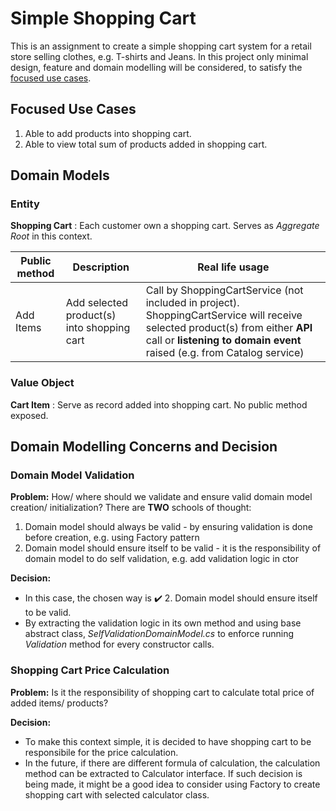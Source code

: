 # Simple Shopping Cart
This is an assignment to create a simple shopping cart system for a retail store selling clothes, e.g. T-shirts and Jeans. In this project only minimal design, feature and domain modelling will be considered, to satisfy the [focused use cases](#focused-use-cases).

## Focused Use Cases 
1. Able to add products into shopping cart.
2. Able to view total sum of products added in shopping cart.

## Domain Models
### Entity
**Shopping Cart** 
: Each customer own a shopping cart. Serves as _Aggregate Root_ in this context.

| Public method | Description | Real life usage |
| ------------- | ----------- | --------------- |
| Add Items | Add selected product(s) into shopping cart | Call by ShoppingCartService (not included in project). ShoppingCartService will receive selected product(s) from either **API** call or **listening to domain event** raised (e.g. from Catalog service) |

### Value Object
**Cart Item** 
: Serve as record added into shopping cart. No public method exposed.

## Domain Modelling Concerns and Decision
### Domain Model Validation
**Problem:** How/ where should we validate and ensure valid domain model creation/ initialization?
There are **TWO** schools of thought: 
1. Domain model should always be valid - by ensuring validation is done before creation, e.g. using Factory pattern
2. Domain model should ensure itself to be valid - it is the responsibility of domain model to do self validation, e.g. add validation logic in ctor

**Decision:** 
- In this case, the chosen way is ✔️ 2. Domain model should ensure itself to be valid. 
- By extracting the validation logic in its own method and using base abstract class, _SelfValidationDomainModel.cs_ to enforce running _Validation_ method for every constructor calls.

### Shopping Cart Price Calculation
**Problem:** Is it the responsibility of shopping cart to calculate total price of added items/ products?

**Decision:** 
- To make this context simple, it is decided to have shopping cart to be responsibile for the price calculation. 
- In the future, if there are different formula of calculation, the calculation method can be extracted to Calculator interface. If such decision is being made, it might be a good idea to consider using Factory to create shopping cart with selected calculator class.
